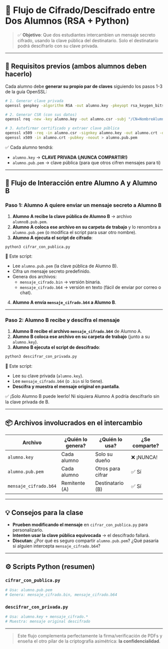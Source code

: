 # 🔐 Flujo de Cifrado/Descifrado entre Dos Alumnos (RSA + Python)

> ✅ **Objetivo**: Que dos estudiantes intercambien un mensaje secreto cifrado, usando la clave pública del destinatario. Solo el destinatario podrá descifrarlo con su clave privada.

---

## 🎯 Requisitos previos (ambos alumnos deben hacerlo)

Cada alumno debe **generar su propio par de claves** siguiendo los pasos 1-3 de la guía OpenSSL:

```bash
# 1. Generar clave privada
openssl genpkey -algorithm RSA -out alumno.key -pkeyopt rsa_keygen_bits:2048

# 2. Generar CSR (con sus datos)
openssl req -new -key alumno.key -out alumno.csr -subj "/CN=NombreAlumno"

# 3. Autofirmar certificado y extraer clave pública
openssl x509 -req -in alumno.csr -signkey alumno.key -out alumno.crt -days 365 -sha256
openssl x509 -in alumno.crt -pubkey -noout > alumno.pub.pem
```

✅ Cada alumno tendrá:
- `alumno.key` → **CLAVE PRIVADA (¡NUNCA COMPARTIR!)**
- `alumno.pub.pem` → clave pública (para que otros cifren mensajes para ti)

---

## 🔄 Flujo de Interacción entre Alumno A y Alumno B

### Paso 1: Alumno A quiere enviar un mensaje secreto a Alumno B

1. **Alumno A recibe la clave pública de Alumno B** → archivo `alumnoB.pub.pem`.
2. **Alumno A coloca ese archivo en su carpeta de trabajo** y lo renombra a `alumno.pub.pem` (o modifica el script para usar otro nombre).
3. **Alumno A ejecuta el script de cifrado**:

```bash
python3 cifrar_con_publica.py
```

📌 Este script:
- Lee `alumno.pub.pem` (la clave pública de Alumno B).
- Cifra un mensaje secreto predefinido.
- Genera dos archivos:
  - `mensaje_cifrado.bin` → versión binaria.
  - `mensaje_cifrado.b64` → versión en texto (fácil de enviar por correo o chat).

4. **Alumno A envía `mensaje_cifrado.b64` a Alumno B**.

---

### Paso 2: Alumno B recibe y descifra el mensaje

1. **Alumno B recibe el archivo `mensaje_cifrado.b64`** de Alumno A.
2. **Alumno B coloca ese archivo en su carpeta de trabajo** (junto a su `alumno.key`).
3. **Alumno B ejecuta el script de descifrado**:

```bash
python3 descifrar_con_privada.py
```

📌 Este script:
- Lee su clave privada (`alumno.key`).
- Lee `mensaje_cifrado.b64` (o `.bin` si lo tiene).
- **Descifra y muestra el mensaje original en pantalla**.

✅ ¡Solo Alumno B puede leerlo! Ni siquiera Alumno A podría descifrarlo sin la clave privada de B.

---

## 📦 Archivos involucrados en el intercambio

| Archivo                 | ¿Quién lo genera? | ¿Quién lo usa?     | ¿Se comparte? |
|-------------------------|-------------------|--------------------|---------------|
| `alumno.key`            | Cada alumno       | Solo su dueño      | ❌ ¡NUNCA!    |
| `alumno.pub.pem`        | Cada alumno       | Otros para cifrar  | ✅ Sí         |
| `mensaje_cifrado.b64`   | Remitente (A)     | Destinatario (B)   | ✅ Sí         |

---

## 💡 Consejos para la clase

- **Prueben modificando el mensaje** en `cifrar_con_publica.py` para personalizarlo.
- **Intenten usar la clave pública equivocada** → el descifrado fallará.
- **Discutan**: ¿Por qué es seguro compartir `alumno.pub.pem`? ¿Qué pasaría si alguien intercepta `mensaje_cifrado.b64`?

---

## ⚙️ Scripts Python (resumen)

### `cifrar_con_publica.py`
```python
# Usa: alumno.pub.pem
# Genera: mensaje_cifrado.bin, mensaje_cifrado.b64
```

### `descifrar_con_privada.py`
```python
# Usa: alumno.key + mensaje_cifrado.*
# Muestra: mensaje original descifrado
```

---

> Este flujo complementa perfectamente la firma/verificación de PDFs y enseña el otro pilar de la criptografía asimétrica: **la confidencialidad**.
```
